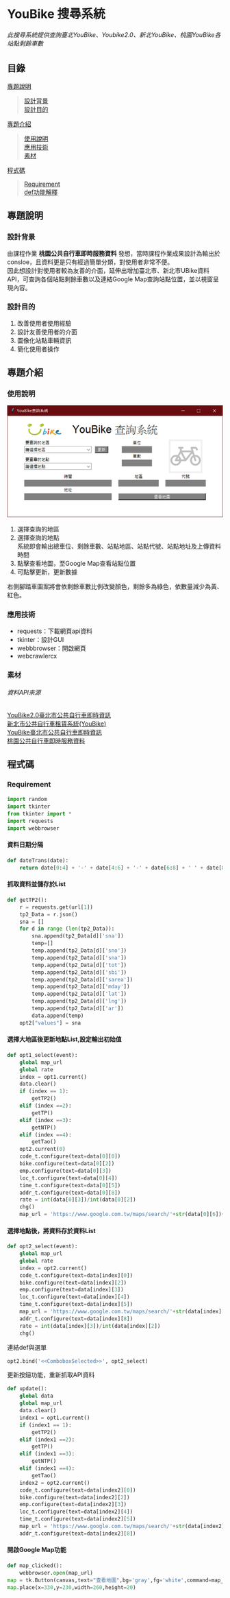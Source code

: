 # YouBike 搜尋系統

###### 此搜尋系統提供查詢臺北YouBike、Youbike2.0、新北YouBike、桃園YouBike各站點剩餘車數


## 目錄
[專題說明](https://github.com/yu-chen11/ubike-search/blob/main/README.md#%E5%B0%88%E9%A1%8C%E8%AA%AA%E6%98%8E)  
>[設計背景]()  
>[設計目的]()

[專題介紹](https://github.com/yu-chen11/ubike-search/blob/main/README.md#%E5%B0%88%E9%A1%8C%E4%BB%8B%E7%B4%B9)
>[使用說明]()       
>[應用技術]()       
>[素材]()

[程式碼]()      
>[Requirement]()        
>[def功能解釋]()


## 專題說明

### 設計背景

由課程作業 **桃園公共自行車即時服務資料** 發想，當時課程作業成果設計為輸出於consloe，且資料更是只有經過簡單分類，對使用者非常不便。  
因此想設計對使用者較為友善的介面，延伸出增加臺北市、新北市UBike資料API，可查詢各個站點剩餘車數以及連結Google Map查詢站點位置，並以視窗呈現內容。

### 設計目的
1. 改善使用者使用經驗
1. 設計友善使用者的介面
1. 圖像化站點車輛資訊
1. 簡化使用者操作

## 專題介紹

### 使用說明
![使用介面](img_readme/main.png)
1. 選擇查詢的地區
2. 選擇查詢的地點  
系統即會輸出總車位、剩餘車數、站點地區、站點代號、站點地址及上傳資料時間
3. 點擊查看地圖，至Google Map查看站點位置
4. 可點擊更新，更新數據
   
右側腳踏車圖案將會依剩餘車數比例改變顏色，剩餘多為綠色，依數量減少為黃、紅色。

### 應用技術
* requests：下載網頁api資料
* tkinter：設計GUI
* webbbrowser：開啟網頁
* webcrawlercx

### 素材
###### 資料API來源


[YouBike2.0臺北市公共自行車即時資訊](https://data.gov.tw/dataset/137993)  
[新北市公共自行車租賃系統(YouBike)](https://data.ntpc.gov.tw/datasets/71CD1490-A2DF-4198-BEF1-318479775E8A)  
[YouBike臺北市公共自行車即時資訊](https://data.gov.tw/dataset/128706)  
[桃園公共自行車即時服務資料](https://data.tycg.gov.tw/opendata/datalist/datasetMeta?oid=5ca2bfc7-9ace-4719-88ae-4034b9a5a55c)

## 程式碼

### Requirement

```py
import random
import tkinter
from tkinter import *
import requests
import webbrowser
```
#### 資料日期分隔
```py
def dateTrans(date):
    return date[0:4] + '-' + date[4:6] + '-' + date[6:8] + ' ' + date[8:10] + ':' + date[10:12] + ':' + date[12:14]
```
#### 抓取資料並儲存於List
```py
def getTP2():
    r = requests.get(url[1])
    tp2_Data = r.json()
    sna = []
    for d in range (len(tp2_Data)):
        sna.append(tp2_Data[d]['sna'])
        temp=[]
        temp.append(tp2_Data[d]['sno'])
        temp.append(tp2_Data[d]['sna'])
        temp.append(tp2_Data[d]['tot'])
        temp.append(tp2_Data[d]['sbi'])
        temp.append(tp2_Data[d]['sarea'])
        temp.append(tp2_Data[d]['mday'])
        temp.append(tp2_Data[d]['lat'])
        temp.append(tp2_Data[d]['lng'])
        temp.append(tp2_Data[d]['ar'])
        data.append(temp)
    opt2["values"] = sna
```
#### 選擇大地區後更新地點List,設定輸出初始值
```py
def opt1_select(event):
    global map_url
    global rate
    index = opt1.current()
    data.clear()
    if (index == 1):
        getTP2()
    elif (index ==2):
        getTP()
    elif (index ==3):
        getNTP()
    elif (index ==4):
        getTao()
    opt2.current(0)
    code_t.configure(text=data[0][0])
    bike.configure(text=data[0][2])
    emp.configure(text=data[0][3])
    loc_t.configure(text=data[0][4])
    time_t.configure(text=data[0][5])
    addr_t.configure(text=data[0][8])
    rate = int(data[0][3])/int(data[0][2])
    chg()
    map_url = 'https://www.google.com.tw/maps/search/'+str(data[0][6])+','+str(data[0][7])
```
#### 選擇地點後，將資料存於資料List
```py
def opt2_select(event):
    global map_url
    global rate
    index = opt2.current()
    code_t.configure(text=data[index][0])
    bike.configure(text=data[index][2])
    emp.configure(text=data[index][3])
    loc_t.configure(text=data[index][4])
    time_t.configure(text=data[index][5])
    map_url = 'https://www.google.com.tw/maps/search/'+str(data[index][6])+','+str(data[index][7])
    addr_t.configure(text=data[index][8])
    rate = int(data[index][3])/int(data[index][2])
    chg()
```
連結def與選單
```py
opt2.bind('<<ComboboxSelected>>', opt2_select)
```
更新按鈕功能，重新抓取API資料
```py
def update():
    global data
    global map_url
    data.clear()
    index1 = opt1.current()
    if (index1 == 1):
        getTP2()
    elif (index1 ==2):
        getTP()
    elif (index1 ==3):
        getNTP()
    elif (index1 ==4):
        getTao()
    index2 = opt2.current()
    code_t.configure(text=data[index2][0])
    bike.configure(text=data[index2][2])
    emp.configure(text=data[index2][3])
    loc_t.configure(text=data[index2][4])
    time_t.configure(text=data[index2][5])
    map_url = 'https://www.google.com.tw/maps/search/'+str(data[index2][6])+','+str(data[index2][7])
    addr_t.configure(text=data[index2][8])
```
#### 開啟Google Map功能
```py
def map_clicked():
    webbrowser.open(map_url)
map = tk.Button(canvas,text="查看地圖",bg='gray',fg='white',command=map_clicked)
map.place(x=330,y=230,width=260,height=20)
```